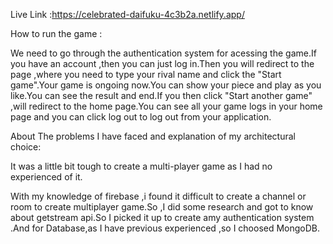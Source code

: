 Live Link :https://celebrated-daifuku-4c3b2a.netlify.app/

How to run the game :

We need to go through the authentication system for acessing the game.If you have an account ,then you can just log in.Then you will redirect to the page ,where you need to type your rival name and click the "Start game".Your game is ongoing now.You can show your piece and play as you like.You can see the result and end.If you then click "Start another game" ,will redirect to the home page.You can see all your game logs in your home page and you can click log out to log out from your application.



About The problems I have faced and explanation of my architectural choice:

It was a little bit tough to create a multi-player game as I had no experienced of it.

With my knowledge of firebase ,i found it difficult to create a channel or room to create multiplayer game.So ,I did some research and got to know about getstream api.So I picked it up to create amy authentication system .And for Database,as I have previous experienced ,so I choosed MongoDB.



